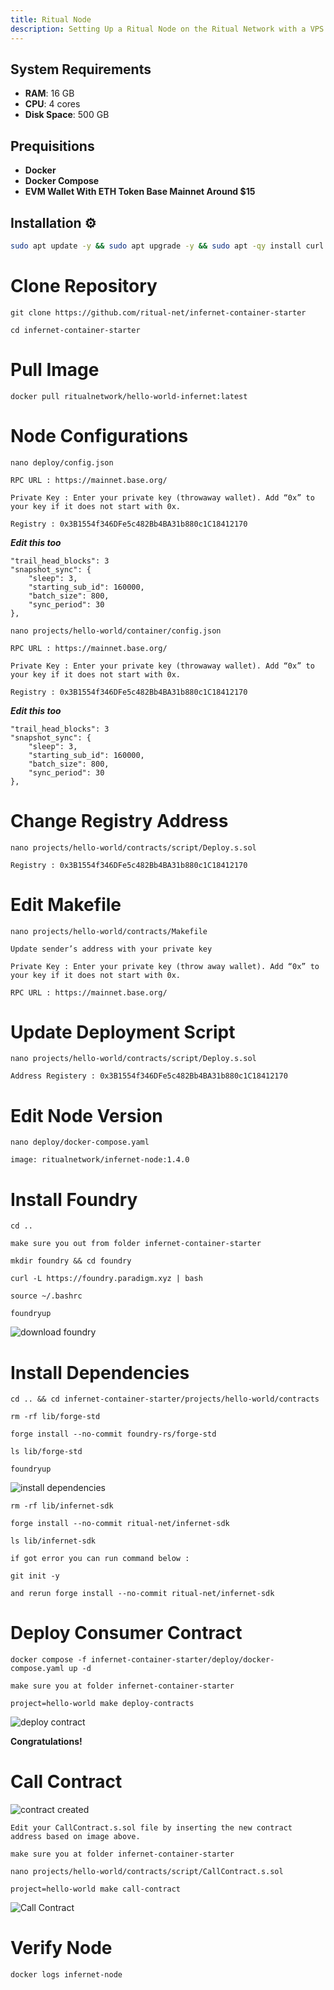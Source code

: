 ```yaml
---
title: Ritual Node
description: Setting Up a Ritual Node on the Ritual Network with a VPS
---
```


## System Requirements

- **RAM**: 16 GB
- **CPU**: 4 cores
- **Disk Space**: 500 GB

## Prequisitions

- **Docker**
- **Docker Compose**
- **EVM Wallet With ETH Token Base Mainnet Around $15**

## Installation ⚙️

```bash
sudo apt update -y && sudo apt upgrade -y && sudo apt -qy install curl git jq lz4 build-essential screen
```


# Clone Repository

```
git clone https://github.com/ritual-net/infernet-container-starter
```

```
cd infernet-container-starter
```

# Pull Image

```
docker pull ritualnetwork/hello-world-infernet:latest
```

# Node Configurations

```
nano deploy/config.json
```

```
RPC URL : https://mainnet.base.org/
```

```
Private Key : Enter your private key (throwaway wallet). Add “0x” to your key if it does not start with 0x.
```

```
Registry : 0x3B1554f346DFe5c482Bb4BA31b880c1C18412170
```

***Edit this too***
```
"trail_head_blocks": 3
"snapshot_sync": {
    "sleep": 3,
    "starting_sub_id": 160000,
    "batch_size": 800,
    "sync_period": 30
},
```

```
nano projects/hello-world/container/config.json
```

```
RPC URL : https://mainnet.base.org/
```

```
Private Key : Enter your private key (throwaway wallet). Add “0x” to your key if it does not start with 0x.
```

```
Registry : 0x3B1554f346DFe5c482Bb4BA31b880c1C18412170
```

***Edit this too***
```
"trail_head_blocks": 3
"snapshot_sync": {
    "sleep": 3,
    "starting_sub_id": 160000,
    "batch_size": 800,
    "sync_period": 30
},
```

# Change Registry Address

```
nano projects/hello-world/contracts/script/Deploy.s.sol
```

```
Registry : 0x3B1554f346DFe5c482Bb4BA31b880c1C18412170
```

# Edit Makefile

```
nano projects/hello-world/contracts/Makefile
```

```
Update sender’s address with your private key

Private Key : Enter your private key (throw away wallet). Add “0x” to your key if it does not start with 0x.
```

```
RPC URL : https://mainnet.base.org/
```

# Update Deployment Script

```
nano projects/hello-world/contracts/script/Deploy.s.sol
```

```
Address Registery : 0x3B1554f346DFe5c482Bb4BA31b880c1C18412170
```

# Edit Node Version

```
nano deploy/docker-compose.yaml
```

```
image: ritualnetwork/infernet-node:1.4.0
```

# Install Foundry

```
cd ..

make sure you out from folder infernet-container-starter
```

```
mkdir foundry && cd foundry
```

```
curl -L https://foundry.paradigm.xyz | bash
```

```
source ~/.bashrc
```

```
foundryup
```

![download foundry](https://miro.medium.com/v2/resize:fit:1400/format:webp/1*edO-JsCQjAdyKn_4DCs-Hg.png)

# Install Dependencies

```
cd .. && cd infernet-container-starter/projects/hello-world/contracts
```

```
rm -rf lib/forge-std
```

```
forge install --no-commit foundry-rs/forge-std
```

```
ls lib/forge-std
```

```
foundryup
```

![install dependencies](https://miro.medium.com/v2/resize:fit:1400/format:webp/1*j8rRRziGIBALAObSnAYK2g.png)


```
rm -rf lib/infernet-sdk
```

```
forge install --no-commit ritual-net/infernet-sdk
```

```
ls lib/infernet-sdk
```

```
if got error you can run command below :

git init -y

and rerun forge install --no-commit ritual-net/infernet-sdk
```

# Deploy Consumer Contract

```
docker compose -f infernet-container-starter/deploy/docker-compose.yaml up -d
```

```
make sure you at folder infernet-container-starter

project=hello-world make deploy-contracts
```

![deploy contract](https://ritual.academy/wp-content/uploads/2024/06/Run-saysgm.jpg)

**Congratulations!**


# Call Contract

![contract created](https://ritual.academy/wp-content/uploads/2024/06/New-Contract-Address.png)

```
Edit your CallContract.s.sol file by inserting the new contract address based on image above.
```

```
make sure you at folder infernet-container-starter

nano projects/hello-world/contracts/script/CallContract.s.sol
```

```
project=hello-world make call-contract
```

![Call Contract](https://ritual.academy/wp-content/uploads/2024/06/Call-Contract.jpg)


# Verify Node

```
docker logs infernet-node
```